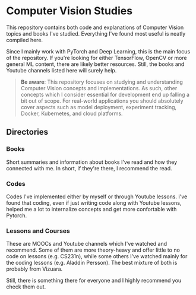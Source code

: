 # Computer Vision Studies

This repository contains both code and explanations of Computer Vision topics and books I've studied. Everything I've found most useful is neatly compiled here.

Since I mainly work with PyTorch and Deep Learning, this is the main focus of the repository. If you're looking for either TensorFlow, OpenCV or more general ML content, there are likely better resources. Still, the books and Youtube channels listed here will surely help.

> **Be aware**: This repository focuses on studying and understanding Computer Vision concepts and implementations. As such, other concepts which I consider essential for development end up falling a bit out of scope. For real-world applications you should absolutely cover aspects such as model deployment, experiment tracking, Docker, Kubernetes, and cloud platforms.

## Directories

### Books

Short summaries and information about books I've read and how they connected with me. In short, if they're there, I recommend the read.

### Codes

Codes I've implemented either by myself or through Youtube lessons. I've found that coding, even if just writing code along with Youtube lessons, helped me a lot to internalize concepts and get more confortable with Pytorch.

### Lessons and Courses

These are MOOCs and Youtube channels which I've watched and recommend. Some of them are more theory-heavy and offer little to no code on lessons (e.g. CS231n), while some others I've watched mainly for the coding lessons (e.g. Aladdin Persson). The best mixture of both is probably from Vizuara.

Still, there is something there for everyone and I highly recommend you check them out.
